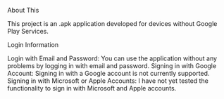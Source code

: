 About This

This project is an .apk application developed for devices without Google Play Services.

Login Information

Login with Email and Password: You can use the application without any problems by logging in with email and password.
Signing in with Google Account: Signing in with a Google account is not currently supported.
Signing in with Microsoft or Apple Accounts: I have not yet tested the functionality to sign in with Microsoft and Apple accounts.